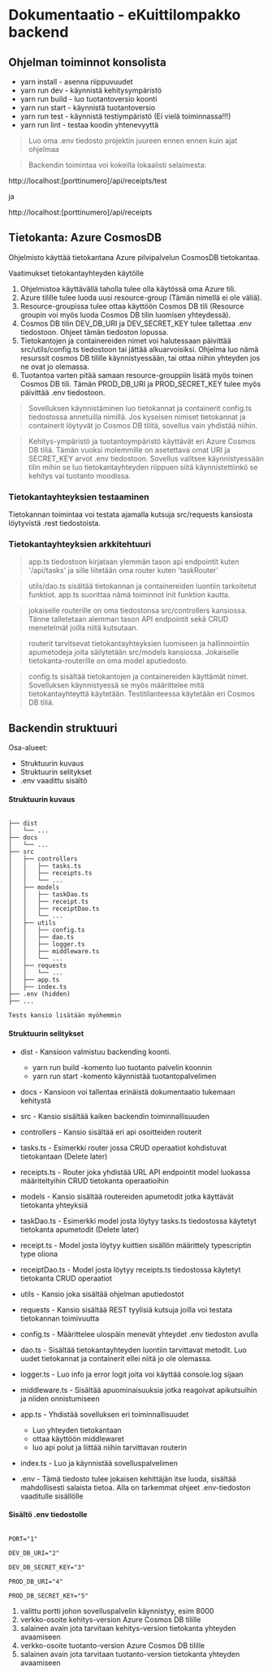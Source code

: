 # Dokumentaatio - eKuittilompakko backend

## Ohjelman toiminnot konsolista
  - yarn install - asenna riippuvuudet
  - yarn run dev - käynnistä kehitysympäristö
  - yarn run build - luo tuotantoversio koonti
  - yarn run start - käynnistä tuotantoversio
  - yarn run test - käynnistä testiympäristö (Ei vielä toiminnassa!!!)
  - yarn run lint - testaa koodin yhtenevyyttä

> Luo oma .env tiedosto projektin juureen ennen ennen kuin ajat ohjelmaa

> Backendin toimintaa voi kokeilla lokaalisti selaimesta:

http://localhost:[porttinumero]/api/receipts/test

ja

http://localhost:[porttinumero]/api/receipts

## Tietokanta: Azure CosmosDB

Ohjelmisto käyttää tietokantana Azure pilvipalvelun CosmosDB tietokantaa.

Vaatimukset tietokantayhteyden käytölle
1. Ohjelmistoa käyttävällä taholla tulee olla käytössä oma Azure tili.
2. Azure tilille tulee luoda uusi resource-group (Tämän nimellä ei ole väliä).
3. Resource-groupissa tulee ottaa käyttöön Cosmos DB tili (Resource groupin voi myös luoda Cosmos DB tilin luomisen yhteydessä).
4. Cosmos DB tilin DEV_DB_URI ja DEV_SECRET_KEY tulee tallettaa .env tiedostoon. Ohjeet tämän tiedoston lopussa.
5. Tietokantojen ja containereiden nimet voi halutessaan päivittää src/utils/config.ts tiedostoon tai jättää alkuarvoisiksi. Ohjelma luo nämä resurssit cosmos DB tilille käynnistyessään, tai ottaa niihin yhteyden jos ne ovat jo olemassa.
6. Tuotantoa varten pitää samaan resource-grouppiin lisätä myös toinen Cosmos DB tili. Tämän PROD_DB_URI ja PROD_SECRET_KEY tulee myös päivittää .env tiedostoon.

> Sovelluksen käynnistäminen luo tietokannat ja containerit config.ts tiedostossa annetuilla nimillä. Jos kyseisen nimiset tietokannat ja containerit löytyvät jo Cosmos DB tilitä, sovellus vain yhdistää niihin.

> Kehitys-ympäristö ja tuotantoympäristö käyttävät eri Azure Cosmos DB tiliä. Tämän vuoksi molemmille on asetettava omat URI ja SECRET_KEY arvot .env tiedostoon. Sovellus valitsee käynnistyessään tilin mihin se luo tietokantayhteyden riippuen siitä käynnistettiinkö se kehitys vai tuotanto moodissa.

### Tietokantayhteyksien testaaminen

Tietokannan toimintaa voi testata ajamalla kutsuja src/requests kansiosta löytyvistä .rest tiedostoista.

### Tietokantayhteyksien arkkitehtuuri

> app.ts tiedostoon kirjataan ylemmän tason api endpointit kuten '/api/tasks' ja sille liitetään oma router kuten 'taskRouter'

> utils/dao.ts sisältää tietokannan ja containereiden luontiin tarkoitetut funktiot. app.ts suorittaa nämä toiminnot init funktion kautta.

> jokaiselle routerille on oma tiedostonsa src/controllers kansiossa. Tänne talletetaan alemman tason API endpointit sekä CRUD menetelmät joilla niitä kutsutaan.

> routerit tarvitsevat tietokantayhteyksien luomiseen ja hallinnointiin apumetodeja joita säilytetään src/models kansiossa. Jokaiselle tietokanta-routerille on oma model aputiedosto.

> config.ts sisältää tietokantojen ja containereiden käyttämät nimet. Sovelluksen käynnistyessä se myös määrittelee mitä tietokantayhteyttä käytetään. Testitilanteessa käytetään eri Cosmos DB tiliä.

## Backendin struktuuri

Osa-alueet:
  - Struktuurin kuvaus
  - Struktuurin selitykset
  - .env vaadittu sisältö

#### Struktuurin kuvaus
```

├── dist
│   └── ...
├── docs
│   └── ...
├── src
│   ├── controllers
│   │   ├── tasks.ts
│   │   ├── receipts.ts
│   │   └── ...
│   ├── models
│   │   ├── taskDao.ts
│   │   ├── receipt.ts
│   │   ├── receiptDao.ts
│   │   └── ...
│   ├── utils
│   │   ├── config.ts
│   │   ├── dao.ts
│   │   ├── logger.ts
│   │   ├── middleware.ts
│   │   └── ...
│   ├── requests
│   │   └── ...
│   ├── app.ts
│   ├── index.ts
├── .env (hidden)
├── ...

Tests kansio lisätään myöhemmin
```

#### Struktuurin selitykset
- dist - Kansioon valmistuu backending koonti.
  - yarn run build -komento luo tuotanto palvelin koonnin
  - yarn run start -komento käynnistää tuotantopalvelimen

- docs - Kansioon voi tallentaa erinäistä dokumentaatio tukemaan kehitystä

- src - Kansio sisältää kaiken backendin toiminnallisuuden

- controllers - Kansio sisältää eri api osoitteiden routerit

- tasks.ts - Esimerkki router jossa CRUD operaatiot kohdistuvat tietokantaan (Delete later)

- receipts.ts - Router joka yhdistää URL API endpointit model luokassa määriteltyihin CRUD tietokanta operaatioihin

- models - Kansio sisältää routereiden apumetodit jotka käyttävät tietokanta yhteyksiä

- taskDao.ts - Esimerkki model josta löytyy tasks.ts tiedostossa käytetyt tietokanta apumetodit (Delete later)

- receipt.ts - Model josta löytyy kuittien sisällön määrittely typescriptin type oliona

- receiptDao.ts - Model josta löytyy receipts.ts tiedostossa käytetyt tietokanta CRUD operaatiot

- utils - Kansio joka sisältää ohjelman aputiedostot

- requests - Kansio sisältää REST tyylisiä kutsuja joilla voi testata tietokannan toimivuutta

- config.ts - Määrittelee ulospäin menevät yhteydet .env tiedoston avulla

- dao.ts - Sisältää tietokantayhteyden luontiin tarvittavat metodit. Luo uudet tietokannat ja containerit ellei niitä jo ole olemassa.

- logger.ts - Luo info ja error logit joita voi käyttää console.log sijaan

- middleware.ts - Sisältää apuominaisuuksia jotka reagoivat apikutsuihin ja niiden onnistumiseen

- app.ts - Yhdistää sovelluksen eri toiminnallisuudet
  - Luo yhteyden tietokantaan
  - ottaa käyttöön middlewaret
  - luo api polut ja liittää niihin tarvittavan routerin

- index.ts - Luo ja käynnistää sovelluspalvelimen

- .env - Tämä tiedosto tulee jokaisen kehittäjän itse luoda, sisältää mahdollisesti salaista tietoa. Alla on tarkemmat ohjeet .env-tiedoston vaaditulle sisällölle

#### Sisältö .env tiedostolle

```

PORT="1"

DEV_DB_URI="2"

DEV_DB_SECRET_KEY="3"

PROD_DB_URI="4"

PROD_DB_SECRET_KEY="5"

```

1. valittu portti johon sovelluspalvelin käynnistyy, esim 8000
2. verkko-osoite kehitys-version Azure Cosmos DB tilille
3. salainen avain jota tarvitaan kehitys-version tietokanta yhteyden avaamiseen
4. verkko-osoite tuotanto-version Azure Cosmos DB tilille
5. salainen avain jota tarvitaan tuotanto-version tietokanta yhteyden avaamiseen